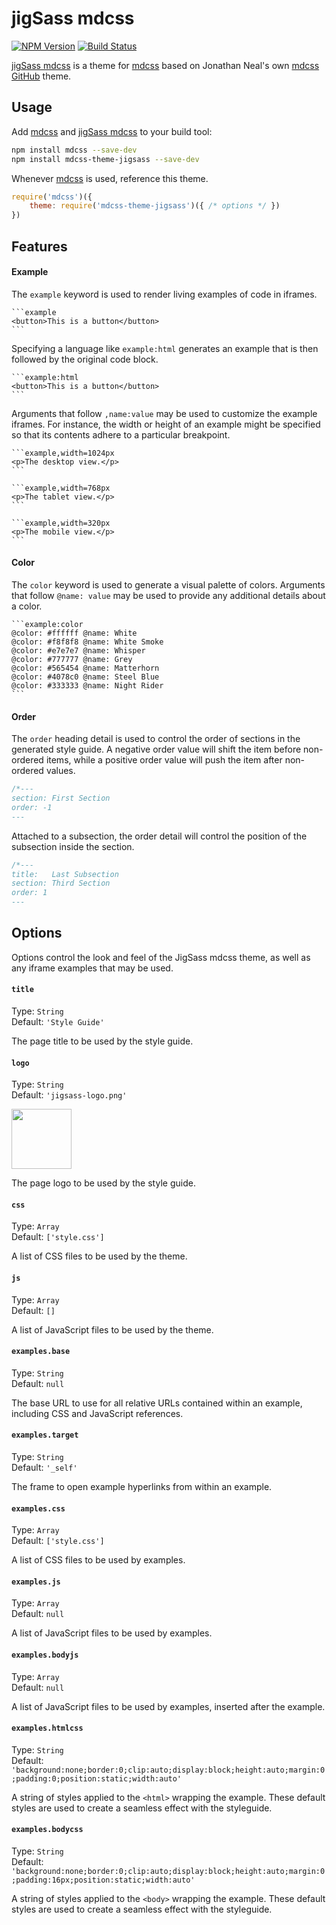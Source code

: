 # jigSass mdcss

[![NPM Version][npm-img]][npm] [![Build Status][ci-img]][ci]  

[jigSass mdcss] is a theme for [mdcss] based on Jonathan Neal's own
[mdcss GitHub](https://github.com/jonathantneal/mdcss-theme-github) theme. 
## Usage

Add [mdcss] and [jigSass mdcss] to your build tool:  

```bash
npm install mdcss --save-dev
npm install mdcss-theme-jigsass --save-dev
```

Whenever [mdcss] is used, reference this theme.

```js
require('mdcss')({
	theme: require('mdcss-theme-jigsass')({ /* options */ })
})
```

## Features

#### Example

The `example` keyword is used to render living examples of code in iframes.

	```example
	<button>This is a button</button>
	```

Specifying a language like `example:html` generates an example that is then followed by the original code block.

	```example:html
	<button>This is a button</button>
	```

Arguments that follow `,name:value` may be used to customize the example iframes. For instance, the width or height of an example might be specified so that its contents adhere to a particular breakpoint.

	```example,width=1024px
	<p>The desktop view.</p>
	```

	```example,width=768px
	<p>The tablet view.</p>
	```

	```example,width=320px
	<p>The mobile view.</p>
	```

#### Color

The `color` keyword is used to generate a visual palette of colors. Arguments that follow `@name: value` may be used to provide any additional details about a color.

	```example:color
	@color: #ffffff @name: White
	@color: #f8f8f8 @name: White Smoke
	@color: #e7e7e7 @name: Whisper
	@color: #777777 @name: Grey
	@color: #565454 @name: Matterhorn
	@color: #4078c0 @name: Steel Blue
	@color: #333333 @name: Night Rider
	```

#### Order

The `order` heading detail is used to control the order of sections in the generated style guide. A negative order value will shift the item before non-ordered items, while a positive order value will push the item after non-ordered values.

```css
/*---
section: First Section
order: -1
---
```

Attached to a subsection, the order detail will control the position of the subsection inside the section.

```css
/*---
title:   Last Subsection
section: Third Section
order: 1
---
```


## Options

Options control the look and feel of the JigSass mdcss theme, as well as any iframe examples that may be used.

#### `title`

Type: `String`  
Default: `'Style Guide'`

The page title to be used by the style guide.

#### `logo`

Type: `String`  
Default: `'jigsass-logo.png'`

<img src="https://txhawks.github.io/mdcss-theme-jigsass/demo/jigsass-logo.png" width="96" height="96">

The page logo to be used by the style guide.

#### `css`

Type: `Array`  
Default: `['style.css']`

A list of CSS files to be used by the theme.

#### `js`

Type: `Array`  
Default: `[]`

A list of JavaScript files to be used by the theme.

#### `examples.base`

Type:    `String`  
Default: `null`

The base URL to use for all relative URLs contained within an example,
including CSS and JavaScript references.

#### `examples.target`

Type:    `String`  
Default: `'_self'`

The frame to open example hyperlinks from within an example.

#### `examples.css`

Type:    `Array`  
Default: `['style.css']`

A list of CSS files to be used by examples.

#### `examples.js`

Type:    `Array`  
Default: `null`

A list of JavaScript files to be used by examples.

#### `examples.bodyjs`

Type:    `Array`  
Default: `null`

A list of JavaScript files to be used by examples, inserted after the example.

#### `examples.htmlcss`

Type:    `String`  
Default: `'background:none;border:0;clip:auto;display:block;height:auto;margin:0;padding:0;position:static;width:auto'`

A string of styles applied to the `<html>` wrapping the example. These default styles are used to create a seamless effect with the styleguide.

#### `examples.bodycss`

Type:    `String`  
Default: `'background:none;border:0;clip:auto;display:block;height:auto;margin:0;padding:16px;position:static;width:auto'`

A string of styles applied to the `<body>` wrapping the example. These default styles are used to create a seamless effect with the styleguide.

[ci]:      https://travis-ci.org/TxHawks/mdcss-theme-jigsass
[ci-img]:  https://img.shields.io/travis/TxHawks/mdcss-theme-jigsass.svg
[npm]:     https://www.npmjs.com/package/mdcss-theme-jigsass
[npm-img]: https://img.shields.io/npm/v/mdcss-theme-jigsass.svg
[mdcss]:   https://github.com/jonathantneal/mdcss

[jigSass mdcss]: https://github.com/TxHawks/mdcss-theme-jigsass 
[mdcss GitHub]: https://github.com/jonathantneal/mdcss-theme-github
